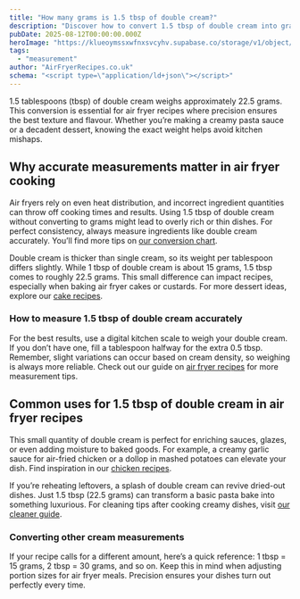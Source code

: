 ```yaml
---
title: "How many grams is 1.5 tbsp of double cream?"
description: "Discover how to convert 1.5 tbsp of double cream into grams for perfect air fryer recipes every time."
pubDate: 2025-08-12T00:00:00.000Z
heroImage: "https://klueoymssxwfnxsvcyhv.supabase.co/storage/v1/object/public/md/how-many-grams-is-1-5-tbsp-double-cream-342c555f.webp"
tags:
  - "measurement"
author: "AirFryerRecipes.co.uk"
schema: "<script type=\"application/ld+json\"></script>"
---
```


<p>1.5 tablespoons (tbsp) of double cream weighs approximately 22.5 grams. This conversion is essential for air fryer recipes where precision ensures the best texture and flavour. Whether you’re making a creamy pasta sauce or a decadent dessert, knowing the exact weight helps avoid kitchen mishaps.</p>  

<h2>Why accurate measurements matter in air fryer cooking</h2>  
<p>Air fryers rely on even heat distribution, and incorrect ingredient quantities can throw off cooking times and results. Using 1.5 tbsp of double cream without converting to grams might lead to overly rich or thin dishes. For perfect consistency, always measure ingredients like double cream accurately. You’ll find more tips on <a href=https://www.airfryerrecipe.co.uk/air-fryer-conversion-chart>our conversion chart</a>.</p>  

<p>Double cream is thicker than single cream, so its weight per tablespoon differs slightly. While 1 tbsp of double cream is about 15 grams, 1.5 tbsp comes to roughly 22.5 grams. This small difference can impact recipes, especially when baking air fryer cakes or custards. For more dessert ideas, explore our <a href=https://www.airfryerrecipe.co.uk/recipe-category/cakes>cake recipes</a>.</p>  

<h3>How to measure 1.5 tbsp of double cream accurately</h3>  
<p>For the best results, use a digital kitchen scale to weigh your double cream. If you don’t have one, fill a tablespoon halfway for the extra 0.5 tbsp. Remember, slight variations can occur based on cream density, so weighing is always more reliable. Check out our guide on <a href=https://www.airfryerrecipe.co.uk/recipes>air fryer recipes</a> for more measurement tips.</p>  

<h2>Common uses for 1.5 tbsp of double cream in air fryer recipes</h2>  
<p>This small quantity of double cream is perfect for enriching sauces, glazes, or even adding moisture to baked goods. For example, a creamy garlic sauce for air-fried chicken or a dollop in mashed potatoes can elevate your dish. Find inspiration in our <a href=https://www.airfryerrecipe.co.uk/recipe-category/chicken>chicken recipes</a>.</p>  

<p>If you’re reheating leftovers, a splash of double cream can revive dried-out dishes. Just 1.5 tbsp (22.5 grams) can transform a basic pasta bake into something luxurious. For cleaning tips after cooking creamy dishes, visit <a href=https://www.airfryerrecipe.co.uk/air-fryer-cleaner>our cleaner guide</a>.</p>  

<h3>Converting other cream measurements</h3>  
<p>If your recipe calls for a different amount, here’s a quick reference: 1 tbsp = 15 grams, 2 tbsp = 30 grams, and so on. Keep this in mind when adjusting portion sizes for air fryer meals. Precision ensures your dishes turn out perfectly every time.</p>